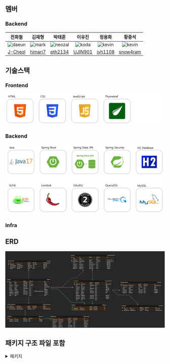 ## 멤버
### Backend

|                                                  전화철                                                   |                                                  김재형                                                  |                                                   박태훈                                                   |                                                  이유진                                                  |                                                  정용화                                                   |                                                  황중석                                                   |
|:------------------------------------------------------------------------------------------------------:|:-----------------------------------------------------------------------------------------------------:|:-------------------------------------------------------------------------------------------------------:|:-----------------------------------------------------------------------------------------------------:|:------------------------------------------------------------------------------------------------------:|:------------------------------------------------------------------------------------------------------:|
| <img src="https://avatars.githubusercontent.com/u/117714970?v=4" alt="daeun" width="100" height="100"> | <img src="https://avatars.githubusercontent.com/u/117714970?v=4" alt="mark" width="100" height="100"> | <img src="https://avatars.githubusercontent.com/u/117714970?v=4" alt="neozal" width="100" height="100"> | <img src="https://avatars.githubusercontent.com/u/117714970?v=4" alt="koda" width="100" height="100"> | <img src="https://avatars.githubusercontent.com/u/117714970?v=4" alt="kevin" width="100" height="100"> | <img src="https://avatars.githubusercontent.com/u/117714970?v=4" alt="kevin" width="100" height="100"> |
|                                 [J-Cheol](https://github.com/J-Cheol)                                  |                               [himari7](https://github.com/himari7)                               |                                  [pth2134](https://github.com/pth2134)                                  |                                   [UJIN901](https://github.com/UJIN901)                                   |                                  [jyh1108](https://github.com/jyh1108)                                   |                                                  [snow4ram](https://github.com/snow4ram)                                                  |

## 기술스택
### Frontend
![Frontend_stack](src/main/resources/static/images/readme/Frontend_stack.png)

### Backend
![Backend_stack](src/main/resources/static/images/readme/Backend_stack.png)

### Infra

## ERD
![img.png](img.png)

## 패키지 구조 파일 포함
<details>
<summary> 패키지</summary>
<pre><code>
📦feelko
 ┣ 📂domain
 ┃ ┣ 📂chat
 ┃ ┃ ┣ 📂chatMessage
 ┃ ┃ ┃ ┣ 📂api
 ┃ ┃ ┃ ┃ ┣ 📂request
 ┃ ┃ ┃ ┃ ┗ 📂response
 ┃ ┃ ┃ ┣ 📂entity
 ┃ ┃ ┃ ┣ 📂repository
 ┃ ┃ ┃ ┗ 📂service
 ┃ ┃ ┗ 📂chatRoom
 ┃ ┃ ┃ ┣ 📂controller
 ┃ ┃ ┃ ┃ ┗ 📂request
 ┃ ┃ ┃ ┣ 📂dto
 ┃ ┃ ┃ ┣ 📂entity
 ┃ ┃ ┃ ┣ 📂repository
 ┃ ┃ ┃ ┗ 📂service
 ┃ ┣ 📂comment
 ┃ ┃ ┗ 📂entity
 ┃ ┣ 📂experience
 ┃ ┃ ┣ 📂api
 ┃ ┃ ┣ 📂application
 ┃ ┃ ┣ 📂dao
 ┃ ┃ ┣ 📂dto
 ┃ ┃ ┣ 📂entity
 ┃ ┃ ┗ 📂form
 ┃ ┣ 📂main
 ┃ ┃ ┣ 📂api
 ┃ ┃ ┗ 📂application
 ┃ ┣ 📂member
 ┃ ┃ ┣ 📂api
 ┃ ┃ ┃ ┗ 📂Request
 ┃ ┃ ┣ 📂application
 ┃ ┃ ┣ 📂dao
 ┃ ┃ ┣ 📂dto
 ┃ ┃ ┗ 📂entity
 ┃ ┣ 📂payment
 ┃ ┃ ┣ 📂api
 ┃ ┃ ┃ ┣ 📂response
 ┃ ┃ ┃ ┗ 📂reuqest
 ┃ ┃ ┣ 📂application
 ┃ ┃ ┣ 📂dao
 ┃ ┃ ┣ 📂dto
 ┃ ┃ ┗ 📂entity
 ┃ ┗ 📂wishlist
 ┃ ┃ ┣ 📂api
 ┃ ┃ ┣ 📂application
 ┃ ┃ ┣ 📂dao
 ┃ ┃ ┣ 📂dto
 ┃ ┃ ┗ 📂entity
 ┣ 📂global
 ┃ ┣ 📂common
 ┃ ┃ ┗ 📂entity
 ┃ ┣ 📂init
 ┃ ┣ 📂security
 ┃ ┗ 📂websocket
</code></pre>
</details>